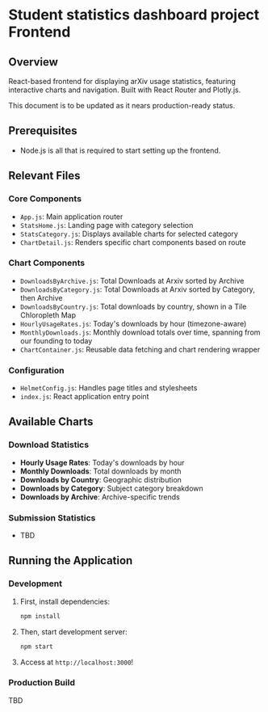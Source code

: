 # Student statistics dashboard project Frontend

## Overview

React-based frontend for displaying arXiv usage statistics, featuring interactive charts and navigation. Built with React Router and Plotly.js.

This document is to be updated as it nears production-ready status.

## Prerequisites

- Node.js is all that is required to start setting up the frontend. 

## Relevant Files

### Core Components
- `App.js`: Main application router
- `StatsHome.js`: Landing page with category selection
- `StatsCategory.js`: Displays available charts for selected category
- `ChartDetail.js`: Renders specific chart components based on route

### Chart Components
- `DownloadsByArchive.js`: Total Downloads at Arxiv sorted by Archive
- `DownloadsByCategory.js`: Total Downloads at Arxiv sorted by Category, then Archive
- `DownloadsByCountry.js`: Total downloads by country, shown in a Tile Chloropleth Map
- `HourlyUsageRates.js`: Today's downloads by hour (timezone-aware)
- `MonthlyDownloads.js`: Monthly download totals over time, spanning from our founding to today
- `ChartContainer.js`: Reusable data fetching and chart rendering 
wrapper

### Configuration
- `HelmetConfig.js`: Handles page titles and stylesheets
- `index.js`: React application entry point


## Available Charts

### Download Statistics
- **Hourly Usage Rates**: Today's downloads by hour
- **Monthly Downloads**: Total downloads by month
- **Downloads by Country**: Geographic distribution
- **Downloads by Category**: Subject category breakdown
- **Downloads by Archive**: Archive-specific trends

### Submission Statistics
- TBD 

## Running the Application

### Development
1. First, install dependencies:
   ```bash
   npm install

2.  Then, start development server:
    ```bash
    npm start
    
3.  Access at  `http://localhost:3000`!
    

### Production Build

TBD